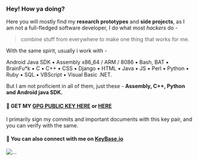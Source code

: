 ### Hey! How ya doing?

Here you will mostly find my **research prototypes** and **side projects**, as I am not a full-fledged software developer, I do what most _hackers_ do - 
>combine stuff from everywhere to make one thing that works for me.

With the same spirit, usually i work with - 

Android Java SDK ▪️ Assembly x86_64 / ARM / 8086
▪️ Bash, BAT ▪️ BrainFu\*k
▪️ C ▪️ C++
▪️ CSS ▪️ Django
▪️ HTML ▪️ Java
▪️ JS ▪️ Perl
▪️ Python ▪️ Ruby
▪️ SQL ▪️ VBScript
▪️ Visual Basic .NET.


But I am not proficient in all of them, just these - **Assembly, C++, Python and Android java SDK.**

#### :key: GET MY [GPG PUBLIC KEY HERE](https://saket-upadhyay.github.io/pubkey.html) or [HERE](http://keys.gnupg.net/pks/lookup?op=vindex&fingerprint=on&search=0x777F77B28C8AF5E9)



I primarily sign my commits and important documents with this key pair, and you can verify with the same.

#### :speech_balloon: You can also connect with me on [KeyBase.io](https://keybase.io/saketupadhyay)

![...](https://github-readme-stats.vercel.app/api/top-langs/?username=saket-upadhyay&langs_count=2&layout=compact&exclude_repo=saket-upadhyay.github.io)


